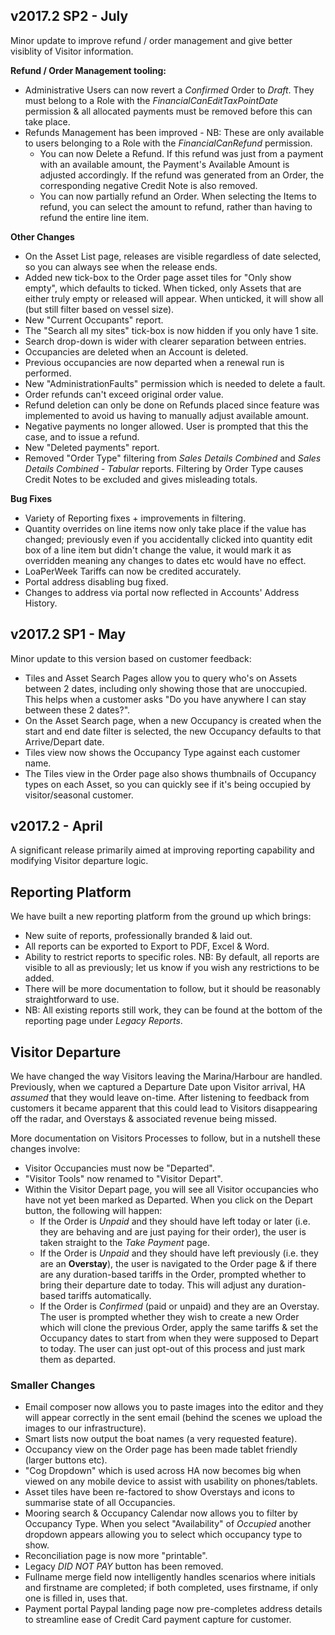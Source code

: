 ﻿
##  v2017.2 SP2 - July

Minor update to improve refund / order management and give better visiblity of Visitor information.

**Refund / Order Management tooling:**

- Administrative Users can now revert a *Confirmed* Order to *Draft*.  They must belong to a Role with the *FinancialCanEditTaxPointDate* permission & all allocated payments must be removed before this can take place.
- Refunds Management has been improved - NB: These are only available to users belonging to a Role with the *FinancialCanRefund* permission.
	- You can now Delete a Refund.  If this refund was just from a payment with an available amount, the Payment's Available Amount is adjusted accordingly.  If the refund was generated from an Order, the corresponding negative Credit Note is also removed.
	- You can now partially refund an Order.  When selecting the Items to refund, you can select the amount to refund, rather than having to refund the entire line item.	

**Other Changes**

- On the Asset List page, releases are visible regardless of date selected, so you can always see when the release ends.
- Added new tick-box to the Order page asset tiles for "Only show empty", which defaults to ticked.  When ticked, only Assets that are either truly empty or released will appear.  When unticked, it will show all (but still filter based on vessel size).
- New "Current Occupants" report.
- The "Search all my sites" tick-box is now hidden if you only have 1 site.
- Search drop-down is wider with clearer separation between entries.
- Occupancies are deleted when an Account is deleted.
- Previous occupancies are now departed when a renewal run is performed.
- New "AdministrationFaults" permission which is needed to delete a fault.
- Order refunds can't exceed original order value.
- Refund deletion can only be done on Refunds placed since feature was implemented to avoid us having to manually adjust available amount.
- Negative payments no longer allowed.  User is prompted that this the case, and to issue a refund.
- New "Deleted payments" report.
- Removed "Order Type" filtering from *Sales Details Combined* and *Sales Details Combined - Tabular* reports.  Filtering by Order Type causes Credit Notes to be excluded and gives misleading totals.

**Bug Fixes**

- Variety of Reporting fixes + improvements in filtering.
- Quantity overrides on line items now only take place if the value has changed; previously even if you accidentally clicked into quantity edit box of a line item but didn't change the value, it would mark it as overridden meaning any changes to dates etc would have no effect.
- LoaPerWeek Tariffs can now be credited accurately.
- Portal address disabling bug fixed.
- Changes to address via portal now reflected in Accounts' Address History.


##  v2017.2 SP1 - May

Minor update to this version based on customer feedback:

- Tiles and Asset Search Pages allow you to query who's on Assets between 2 dates, including only showing those that are unoccupied.  This helps when a customer asks "Do you have anywhere I can stay between these 2 dates?".
- On the Asset Search page, when a new Occupancy is created when the start and end date filter is selected, the new Occupancy defaults to that Arrive/Depart date.
- Tiles view now shows the Occupancy Type against each customer name.
- The Tiles view in the Order page also shows thumbnails of Occupancy types on each Asset, so you can quickly see if it's being occupied by visitor/seasonal customer.

##  v2017.2 - April

A significant release primarily aimed at improving reporting capability and modifying Visitor departure logic.

## Reporting Platform ##

We have built a new reporting platform from the ground up which brings:

- New suite of reports, professionally branded & laid out.
- All reports can be exported to Export to PDF, Excel & Word.
- Ability to restrict reports to specific roles.  NB: By default, all reports are visible to all as previously; let us know if you wish any restrictions to be added.
- There will be more documentation to follow, but it should be reasonably straightforward to use.
- NB: All existing reports still work, they can be found at the bottom of the reporting page under *Legacy Reports*.

## Visitor Departure ##

We have changed the way Visitors leaving the Marina/Harbour are handled.  Previously, when we captured a Departure Date upon Visitor arrival, HA *assumed* that they would leave on-time.  After listening to feedback from customers it became apparent that this could lead to Visitors disappearing off the radar, and Overstays & associated revenue being missed.

More documentation on Visitors Processes to follow, but in a nutshell these changes involve:

- Visitor Occupancies must now be "Departed".
- "Visitor Tools" now renamed to "Visitor Depart".
- Within the Visitor Depart page, you will see all Visitor occupancies who have not yet been marked as Departed.  When you click on the Depart button, the following will happen:
	- If the Order is *Unpaid* and they should have left today or later (i.e. they are behaving and are just paying for their order), the user is taken straight to the *Take Payment* page.
	- If the Order is *Unpaid* and they should have left previously (i.e. they are an **Overstay**), the user is navigated to the Order page & if there are any duration-based tariffs in the Order, prompted whether to bring their departure date to today.  This will adjust any duration-based tariffs automatically.
	- If the Order is *Confirmed* (paid or unpaid) and they are an Overstay.  The user is prompted whether they wish to create a new Order which will clone the previous Order, apply the same tariffs & set the Occupancy dates to start from when they were supposed to Depart to today.  The user can just opt-out of this process and just mark them as departed.

### Smaller Changes ###
- Email composer now allows you to paste images into the editor and they will appear correctly in the sent email (behind the scenes we upload the images to our infrastructure).
- Smart lists now output the boat names (a very requested feature).
- Occupancy view on the Order page has been made tablet friendly (larger buttons etc).
- "Cog Dropdown" which is used across HA now becomes big when viewed on any mobile device to assist with usability on phones/tablets.
- Asset tiles have been re-factored to show Overstays and icons to summarise state of all Occupancies.
- Mooring search & Occupancy Calendar now allows you to filter by Occupancy Type. When you select "Availability" of *Occupied* another dropdown appears allowing you to select which occupancy type to show.
- Reconciliation page is now more "printable".
- Legacy *DID NOT PAY* button has been removed.
- Fullname merge field now intelligently handles scenarios where initials and firstname are completed; if both completed, uses firstname, if only one is filled in, uses that.
- Payment portal Paypal landing page now pre-completes address details to streamline ease of Credit Card payment capture for customer.


